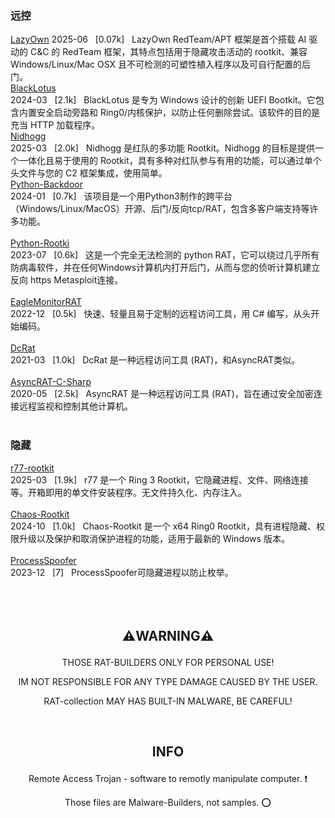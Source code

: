 ### 远控
[LazyOwn](https://github.com/grisuno/LazyOwn)
2025-06 &nbsp;&nbsp;[0.07k]&nbsp;&nbsp; LazyOwn RedTeam/APT 框架是首个搭载 AI 驱动的 C&C 的 RedTeam 框架，其特点包括用于隐藏攻击活动的 rootkit、兼容 Windows/Linux/Mac OSX 且不可检测的可塑性植入程序以及可自行配置的后门。<br />
[BlackLotus](https://github.com/ldpreload/BlackLotus)  
2024-03 &nbsp;&nbsp;[2.1k]&nbsp;&nbsp; BlackLotus 是专为 Windows 设计的创新 UEFI Bootkit。它包含内置安全启动旁路和 Ring0/内核保护，以防止任何删除尝试。该软件的目的是充当 HTTP 加载程序。<br /> 
[Nidhogg](https://github.com/Idov31/Nidhogg)   
2025-03 &nbsp;&nbsp;[2.0k]&nbsp;&nbsp; Nidhogg 是红队的多功能 Rootkit。Nidhogg 的目标是提供一个一体化且易于使用的 Rootkit，具有多种对红队参与有用的功能，可以通过单个头文件与您的 C2 框架集成，使用简单。<br /> 
[Python-Backdoor](https://github.com/xp4xbox/Python-Backdoor)  
2024-01 &nbsp;&nbsp;[0.7k]&nbsp;&nbsp; 该项目是一个用Python3制作的跨平台（Windows/Linux/MacOS）开源、后门/反向tcp/RAT，包含多客户端支持等许多功能。<br />  
[Python-Rootki](https://github.com/0xIslamTaha/Python-Rootkit)  
2023-07 &nbsp;&nbsp;[0.6k]&nbsp;&nbsp; 这是一个完全无法检测的 python RAT，它可以绕过几乎所有防病毒软件，并在任何Windows计算机内打开后门，从而与您的侦听计算机建立反向 https Metasploit连接。<br />  
[EagleMonitorRAT](https://github.com/arsium/EagleMonitorRAT)  
2022-12 &nbsp;&nbsp;[0.5k]&nbsp;&nbsp; 快速、轻量且易于定制的远程访问工具，用 C# 编写，从头开始编码。<br />  
[DcRat](https://github.com/qwqdanchun/DcRat)   
2021-03 &nbsp;&nbsp;[1.0k]&nbsp;&nbsp; DcRat 是一种远程访问工具 (RAT)，和AsyncRAT类似。<br />  
[AsyncRAT-C-Sharp](https://github.com/NYAN-x-CAT/AsyncRAT-C-Sharp)  
2020-05 &nbsp;&nbsp;[2.5k]&nbsp;&nbsp; AsyncRAT 是一种远程访问工具 (RAT)，旨在通过安全加密连接远程监视和控制其他计算机。<br /><br />





### 隐藏  
[r77-rootkit](https://github.com/bytecode77/r77-rootkit)  
2025-03 &nbsp;&nbsp;[1.9k]&nbsp;&nbsp; r77 是一个 Ring 3 Rootkit，它隐藏进程、文件、网络连接等。开箱即用的单文件安装程序。无文件持久化、内存注入。<br />  
[Chaos-Rootkit](https://github.com/ZeroMemoryEx/Chaos-Rootkit)  
2024-10 &nbsp;&nbsp;[1.0k]&nbsp;&nbsp; Chaos-Rootkit 是一个 x64 Ring0 Rootkit，具有进程隐藏、权限升级以及保护和取消保护进程的功能，适用于最新的 Windows 版本。<br />  
[ProcessSpoofer](https://github.com/itsshux/ProcessSpoofer)  
2023-12 &nbsp;&nbsp;[7]&nbsp;&nbsp; ProcessSpoofer可隐藏进程以防止枚举。<br /><br /><br /><br />






**<p align="center">⚠️WARNING⚠️</p>**
------

<p align="center">THOSE RAT-BUILDERS ONLY FOR PERSONAL USE!</p>

<p align="center">IM NOT RESPONSIBLE FOR ANY TYPE DAMAGE CAUSED BY THE USER.</p>

<p align="center">RAT-collection MAY HAS BUILT-IN MALWARE, BE CAREFUL!</p><br />


**<p align="center">INFO</p>**
------


<p align="center">Remote Access Trojan - software to remotly manipulate computer. ❗️</p>

<p align="center">Those files are Malware-Builders, not samples. ⭕️</p>





